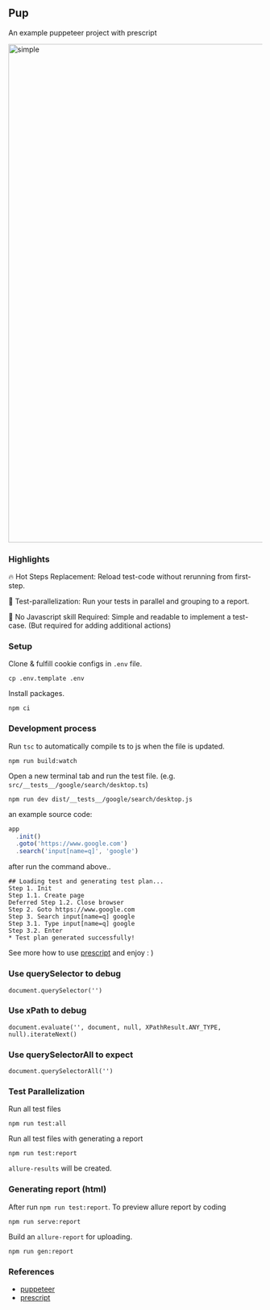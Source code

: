 ## Pup

An example puppeteer project with prescript

<img width="990" alt="simple" src="https://user-images.githubusercontent.com/9087409/54936625-6feb0b00-4f55-11e9-8185-dc707eeab7a3.png">

### Highlights

🔥 Hot Steps Replacement: Reload test-code without rerunning from first-step.

👥 Test-parallelization: Run your tests in parallel and grouping to a report.

🤖 No Javascript skill Required: Simple and readable to implement a test-case. (But required for adding additional actions)

### Setup
Clone & fulfill cookie configs in `.env` file.
```
cp .env.template .env
```
Install packages.
```
npm ci
```

### Development process
Run `tsc` to automatically compile ts to js when the file is updated.
```
npm run build:watch
```
Open a new terminal tab and run the test file. (e.g. `src/__tests__/google/search/desktop.ts`)
```
npm run dev dist/__tests__/google/search/desktop.js
```
an example source code:
```ts
app
  .init()
  .goto('https://www.google.com')
  .search('input[name=q]', 'google')
```
after run the command above..
```
## Loading test and generating test plan...
Step 1. Init
Step 1.1. Create page
Deferred Step 1.2. Close browser
Step 2. Goto https://www.google.com
Step 3. Search input[name=q] google
Step 3.1. Type input[name=q] google
Step 3.2. Enter
* Test plan generated successfully!
```
See more how to use [prescript](https://prescript.netlify.com) and enjoy : )

### Use querySelector to debug
```
document.querySelector('')
```

### Use xPath to debug
```
document.evaluate('', document, null, XPathResult.ANY_TYPE, null).iterateNext()
```

### Use querySelectorAll to expect
```
document.querySelectorAll('')
```

### Test Parallelization

Run all test files

```
npm run test:all
```

Run all test files with generating a report

```
npm run test:report
```

`allure-results` will be created.

### Generating report (html)

After run `npm run test:report`. To preview allure report by coding
```
npm run serve:report
```

Build an `allure-report` for uploading.

```
npm run gen:report
```

### References
- [puppeteer](https://pptr.dev)
- [prescript](https://prescript.netlify.com)
